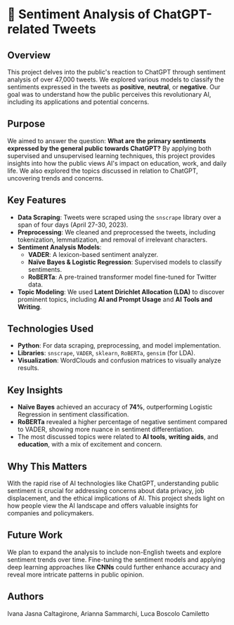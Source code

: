 # 📝 Sentiment Analysis of ChatGPT-related Tweets

## Overview
This project delves into the public's reaction to ChatGPT through sentiment analysis of over 47,000 tweets. We explored various models to classify the sentiments expressed in the tweets as **positive**, **neutral**, or **negative**. Our goal was to understand how the public perceives this revolutionary AI, including its applications and potential concerns.

## Purpose
We aimed to answer the question: **What are the primary sentiments expressed by the general public towards ChatGPT?** By applying both supervised and unsupervised learning techniques, this project provides insights into how the public views AI's impact on education, work, and daily life. We also explored the topics discussed in relation to ChatGPT, uncovering trends and concerns.

## Key Features
- **Data Scraping**: Tweets were scraped using the `snscrape` library over a span of four days (April 27-30, 2023).
- **Preprocessing**: We cleaned and preprocessed the tweets, including tokenization, lemmatization, and removal of irrelevant characters.
- **Sentiment Analysis Models**:
  - **VADER**: A lexicon-based sentiment analyzer.
  - **Naïve Bayes & Logistic Regression**: Supervised models to classify sentiments.
  - **RoBERTa**: A pre-trained transformer model fine-tuned for Twitter data.
- **Topic Modeling**: We used **Latent Dirichlet Allocation (LDA)** to discover prominent topics, including **AI and Prompt Usage** and **AI Tools and Writing**.

## Technologies Used
- **Python**: For data scraping, preprocessing, and model implementation.
- **Libraries**: `snscrape`, `VADER`, `sklearn`, `RoBERTa`, `gensim` (for LDA).
- **Visualization**: WordClouds and confusion matrices to visually analyze results.

## Key Insights
- **Naïve Bayes** achieved an accuracy of **74%**, outperforming Logistic Regression in sentiment classification.
- **RoBERTa** revealed a higher percentage of negative sentiment compared to VADER, showing more nuance in sentiment differentiation.
- The most discussed topics were related to **AI tools**, **writing aids**, and **education**, with a mix of excitement and concern.

## Why This Matters
With the rapid rise of AI technologies like ChatGPT, understanding public sentiment is crucial for addressing concerns about data privacy, job displacement, and the ethical implications of AI. This project sheds light on how people view the AI landscape and offers valuable insights for companies and policymakers.

## Future Work
We plan to expand the analysis to include non-English tweets and explore sentiment trends over time. Fine-tuning the sentiment models and applying deep learning approaches like **CNNs** could further enhance accuracy and reveal more intricate patterns in public opinion.

## Authors
Ivana Jasna Caltagirone, Arianna Sammarchi, Luca Boscolo Camiletto
